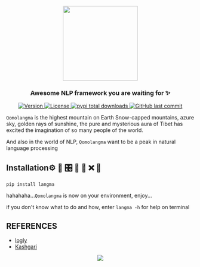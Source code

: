 <p align="center">
    <img width="200" src="https://cdn.jsdelivr.net/gh/szj2ys/Qomolangma/langma/logo.png"/>
</p>

<h3 align="center">
    <p>Awesome NLP framework you are waiting for ✨</p>
</h3>


<p align="center">
    <a href="https://python.org/pypi/Qomolangma">
        <img src="https://badge.fury.io/py/Qomolangma.svg" alt="Version"/>
    </a>
    <a href="https://python.org/pypi/Qomolangma">
        <img src="https://img.shields.io/pypi/l/Qomolangma.svg?color=orange" alt="License"/>
    </a>
    <a href="https://python.org/pypi/Qomolangma">
        <img src="https://static.pepy.tech/badge/Qomolangma?color=blue" alt="pypi total downloads"/>
    </a>
    <a href="https://python.org/pypi/Qomolangma">
        <img src="https://img.shields.io/github/last-commit/szj2ys/Qomolangma?color=blue" alt="GitHub last commit"/>
    </a>
</p>

`Qomolangma` is the highest mountain on Earth
Snow-capped mountains, azure sky, golden rays of sunshine, the pure and 
mysterious aura of Tibet has excited the imagination of so many people of the world. 

And also in the world of NLP, `Qomolangma` want to be a peak in natural 
language processing

## Installation⚙ 🔑 🎛️ 🙈 🎠 ❌ 🎉 
```shell
pip install langma
```

hahahaha...`Qomolangma` is now on your environment, enjoy...

if you don't know what to do and how, enter `langma -h` for help on 
terminal

## REFERENCES
- [logly](https://www.logoly.pro/)
- [Kashgari](https://github.com/BrikerMan/Kashgari/)


<p align="center">
    <img src="https://cdn.jsdelivr.net/gh/szj2ys/Qomolangma/langma/everest.jpeg"/>
</p>

